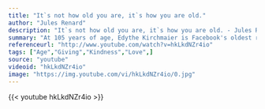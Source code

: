 ```yaml
---
title: "It`s not how old you are, it`s how you are old."
author: "Jules Renard"
description: "It`s not how old you are, it`s how you are old. - Jules Renard quotes from GetInspired365.com"
summary: "At 105 years of age, Edythe Kirchmaier is Facebook's oldest registered user, but she isn't on the social networking site just to post family photos or share news; she wants to make a difference. Through her more than 41,000 friends and a lifelong desire to help others, Edythe hopes to leave the world in better shape than she found it. Get to know this extraordinary woman."
referenceurl: "http://www.youtube.com/watch?v=hkLkdNZr4io"
tags: ["Age","Giving","Kindness","Love",]
source: "youtube"
videoid: "hkLkdNZr4io"
image: "https://img.youtube.com/vi/hkLkdNZr4io/0.jpg"
---
```


{{< youtube hkLkdNZr4io >}}
